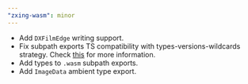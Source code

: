 ```yaml
---
"zxing-wasm": minor
---
```


- Add `DXFilmEdge` writing support.
- Fix subpath exports TS compatibility with types-versions-wildcards strategy. Check [this](https://github.com/andrewbranch/example-subpath-exports-ts-compat/tree/main/examples/node_modules/types-versions-wildcards) for more information.
- Add types to `.wasm` subpath exports.
- Add `ImageData` ambient type export.
